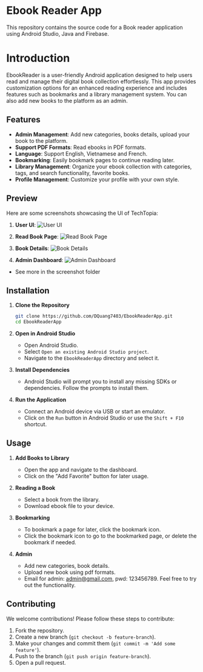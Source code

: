 # Ebook Reader App
This repository contains the source code for a Book reader application using Android Studio, Java and Firebase.

# Introduction
EbookReader is a user-friendly Android application designed to help users read and manage their digital book collection effortlessly. This app provides customization options for an enhanced reading experience and includes features such as bookmarks and a library management system. You can also add new books to the platform as an admin.

## Features

- **Admin Management**: Add new categories, books details, upload your book to the platform.
- **Support PDF Formats**: Read ebooks in PDF formats.
- **Language**: Support English, Vietnamese and French.
- **Bookmarking**: Easily bookmark pages to continue reading later.
- **Library Management**: Organize your ebook collection with categories, tags, and search functionality, favorite books.
- **Profile Management**: Customize your profile with your own style.

## Preview

Here are some screenshots showcasing the UI of TechTopia:
1. **User UI**:
   ![User UI](Screenshot/User_dashboard.png)

2. **Read Book Page**:
   ![Read Book Page](Screenshot/Read_book.png)

3. **Book Details**:
   ![Book Details](Screenshot/Book_details.png)

4. **Admin Dashboard**:
   ![Admin Dashboard](Screenshot/Admin_dashboard.png)

- See more in the screenshot folder
## Installation

1. **Clone the Repository**
    ```bash
    git clone https://github.com/DQuang7403/EbookReaderApp.git
    cd EbookReaderApp
    ```

2. **Open in Android Studio**
    - Open Android Studio.
    - Select `Open an existing Android Studio project`.
    - Navigate to the `EbookReaderApp` directory and select it.

3. **Install Dependencies**
    - Android Studio will prompt you to install any missing SDKs or dependencies. Follow the prompts to install them.

4. **Run the Application**
    - Connect an Android device via USB or start an emulator.
    - Click on the `Run` button in Android Studio or use the `Shift + F10` shortcut.

## Usage

1. **Add Books to Library**
    - Open the app and navigate to the dashboard.
    - Click on the "Add Favorite" button for later usage.

2. **Reading a Book**
    - Select a book from the library.
    - Download ebook file to your device.

3. **Bookmarking**
    - To bookmark a page for later, click the bookmark icon.
    - Click the bookmark icon to go to the bookmarked page, or delete the bookmark if needed.

4. **Admin**
    - Add new categories, book details.
    - Upload new book using pdf formats.
    - Email for admin: admin@gmail.com, pwd: 123456789. Feel free to try out the functionality.

## Contributing

We welcome contributions! Please follow these steps to contribute:

1. Fork the repository.
2. Create a new branch (`git checkout -b feature-branch`).
3. Make your changes and commit them (`git commit -m 'Add some feature'`).
4. Push to the branch (`git push origin feature-branch`).
5. Open a pull request.